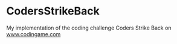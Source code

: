 # CodersStrikeBack
 My implementation of the coding challenge Coders Strike Back on www.codingame.com
